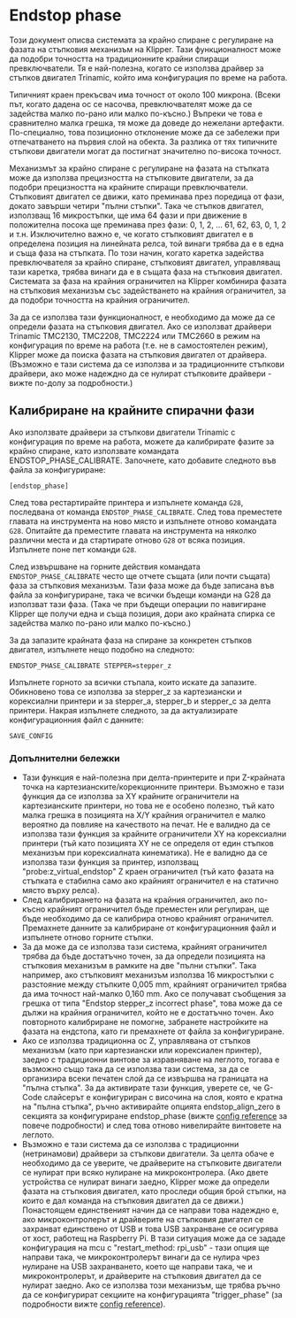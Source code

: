 # Endstop phase

Този документ описва системата за крайно спиране с регулиране на фазата на стъпковия механизъм на Klipper. Тази функционалност може да подобри точността на традиционните крайни спиращи превключватели. Тя е най-полезна, когато се използва драйвер за стъпков двигател Trinamic, който има конфигурация по време на работа.

Типичният краен прекъсвач има точност от около 100 микрона. (Всеки път, когато дадена ос се насочва, превключвателят може да се задейства малко по-рано или малко по-късно.) Въпреки че това е сравнително малка грешка, тя може да доведе до нежелани артефакти. По-специално, това позиционно отклонение може да се забележи при отпечатването на първия слой на обекта. За разлика от тях типичните стъпкови двигатели могат да постигнат значително по-висока точност.

Механизмът за крайно спиране с регулиране на фазата на стъпката може да използва прецизността на стъпковите двигатели, за да подобри прецизността на крайните спиращи превключватели. Стъпковият двигател се движи, като преминава през поредица от фази, докато завърши четири "пълни стъпки". Така че стъпков двигател, използващ 16 микростъпки, ще има 64 фази и при движение в положителна посока ще преминава през фази: 0, 1, 2, ... 61, 62, 63, 0, 1, 2 и т.н. Изключително важно е, че когато стъпковият двигател е в определена позиция на линейната релса, той винаги трябва да е в една и съща фаза на стъпката. По този начин, когато каретка задейства превключвателя за крайно спиране, стъпковият двигател, управляващ тази каретка, трябва винаги да е в същата фаза на стъпковия двигател. Системата за фаза на крайния ограничител на Klipper комбинира фазата на стъпковия механизъм със задействането на крайния ограничител, за да подобри точността на крайния ограничител.

За да се използва тази функционалност, е необходимо да може да се определи фазата на стъпковия двигател. Ако се използват драйвери Trinamic TMC2130, TMC2208, TMC2224 или TMC2660 в режим на конфигурация по време на работа (т.е. не в самостоятелен режим), Klipper може да поиска фазата на стъпковия двигател от драйвера. (Възможно е тази система да се използва и за традиционните стъпкови драйвери, ако може надеждно да се нулират стъпковите драйвери - вижте по-долу за подробности.)

## Калибриране на крайните спирачни фази

Ако използвате драйвери за стъпкови двигатели Trinamic с конфигурация по време на работа, можете да калибрирате фазите за крайно спиране, като използвате командата ENDSTOP_PHASE_CALIBRATE. Започнете, като добавите следното във файла за конфигуриране:

```
[endstop_phase]
```

След това рестартирайте принтера и изпълнете команда `G28`, последвана от команда `ENDSTOP_PHASE_CALIBRATE`. След това преместете главата на инструмента на ново място и изпълнете отново командата `G28`. Опитайте да преместите главата на инструмента на няколко различни места и да стартирате отново `G28` от всяка позиция. Изпълнете поне пет команди `G28`.

След извършване на горните действия командата `ENDSTOP_PHASE_CALIBRATE` често ще отчете същата (или почти същата) фаза за стъпковия механизъм. Тази фаза може да бъде записана във файла за конфигуриране, така че всички бъдещи команди на G28 да използват тази фаза. (Така че при бъдещи операции по навигиране Klipper ще получи една и съща позиция, дори ако крайната спирка се задейства малко по-рано или малко по-късно.)

За да запазите крайната фаза на спиране за конкретен стъпков двигател, изпълнете нещо подобно на следното:

```
ENDSTOP_PHASE_CALIBRATE STEPPER=stepper_z
```

Изпълнете горното за всички стъпала, които искате да запазите. Обикновено това се използва за stepper_z за картезиански и корексиални принтери и за stepper_a, stepper_b и stepper_c за делта принтери. Накрая изпълнете следното, за да актуализирате конфигурационния файл с данните:

```
SAVE_CONFIG
```

### Допълнителни бележки

* Тази функция е най-полезна при делта-принтерите и при Z-крайната точка на картезианските/корекционните принтери. Възможно е тази функция да се използва за XY крайните ограничители на картезианските принтери, но това не е особено полезно, тъй като малка грешка в позицията на X/Y крайния ограничител е малко вероятно да повлияе на качеството на печат. Не е валидно да се използва тази функция за крайните ограничители XY на корексиални принтери (тъй като позицията XY не се определя от един стъпков механизъм при корексиалната кинематика). Не е валидно да се използва тази функция за принтер, използващ "probe:z_virtual_endstop" Z краен ограничител (тъй като фазата на стъпката е стабилна само ако крайният ограничител е на статично място върху релса).
* След калибрирането на фазата на крайния ограничител, ако по-късно крайният ограничител бъде преместен или регулиран, ще бъде необходимо да се калибрира отново крайният ограничител. Премахнете данните за калибриране от конфигурационния файл и изпълнете отново горните стъпки.
* За да може да се използва тази система, крайният ограничител трябва да бъде достатъчно точен, за да определи позицията на стъпковия механизъм в рамките на две "пълни стъпки". Така например, ако стъпковият механизъм използва 16 микростъпки с разстояние между стъпките 0,005 mm, крайният ограничител трябва да има точност най-малко 0,160 mm. Ако се получават съобщения за грешка от типа "Endstop stepper_z incorrect phase", това може да се дължи на крайния ограничител, който не е достатъчно точен. Ако повторното калибриране не помогне, забранете настройките на фазата на ендстопа, като ги премахнете от файла за конфигуриране.
* Ако се използва традиционна ос Z, управлявана от стъпков механизъм (като при картезиански или корексиален принтер), заедно с традиционни винтове за изравняване на леглото, тогава е възможно също така да се използва тази система, за да се организира всеки печатен слой да се извършва на границата на "пълна стъпка". За да активирате тази функция, уверете се, че G-Code слайсерът е конфигуриран с височина на слоя, която е кратна на "пълна стъпка", ръчно активирайте опцията endstop_align_zero в секцията за конфигуриране endstop_phase (вижте [config reference](Config_Reference.md#endstop_phase) за повече подробности) и след това отново нивелирайте винтовете на леглото.
* Възможно е тази система да се използва с традиционни (нетринамови) драйвери за стъпкови двигатели. За целта обаче е необходимо да се уверите, че драйверите на стъпковите двигатели се нулират при всяко нулиране на микроконтролера. (Ако двете устройства се нулират винаги заедно, Klipper може да определи фазата на стъпковия двигател, като проследи общия брой стъпки, на които е дал команда на стъпковия двигател да се движи.) Понастоящем единственият начин да се направи това надеждно е, ако микроконтролерът и драйверите на стъпковия двигател се захранват единствено от USB и това USB захранване се осигурява от хост, работещ на Raspberry Pi. В тази ситуация може да се зададе конфигурация на mcu с "restart_method: rpi_usb" - тази опция ще направи така, че микроконтролерът винаги да се нулира чрез нулиране на USB захранването, което ще направи така, че и микроконтролерът, и драйверите на стъпковия двигател да се нулират заедно. Ако се използва този механизъм, ще трябва ръчно да се конфигурират секциите на конфигурацията "trigger_phase" (за подробности вижте [config reference](Config_Reference.md#endstop_phase)).
